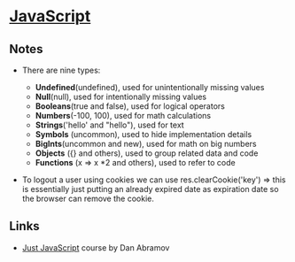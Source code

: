 # [JavaScript](https://developer.mozilla.org/bm/docs/Web/JavaScript)

## Notes

- There are nine types:
    - **Undefined**(undefined), used for unintentionally missing values
    - **Null**(null), used for intentionally missing values
    - **Booleans**(true and false), used for logical operators
    - **Numbers**(-100, 100), used for math calculations
    - **Strings**('hello' and "hello"), used for text
    - **Symbols** (uncommon), used to hide implementation details
    - **BigInts**(uncommon and new), used for math on big numbers
    - **Objects** ({} and others), used to group related data and code
    - **Functions** (x => x *2 and others), used to refer to code

- To logout a user using cookies we can use res.clearCookie('key') => this is
  essentially just putting an already expired date as expiration date so the
  browser can remove the cookie.

## Links

- [Just JavaScript](https://justjavascript.com/) course by Dan Abramov
